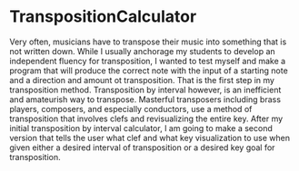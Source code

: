 # TranspositionCalculator

Very often, musicians have to transpose their music into something that is not written down.  While I usually anchorage my students to develop an independent fluency for transposition, I wanted to test myself and make a program that will produce the correct note with the input of a starting note and a direction and amount ot transposition.  That is the first step in my transposition method.  Transposition by interval however, is an inefficient and amateurish way to transpose.  Masterful transposers including brass players, composers, and especially conductors, use a method of transposition that involves clefs and revisualizing the entire key.  After my initial transposition by interval calculator, I am going to make a second version that tells the user what clef and what key visualization to use when given either a desired interval of transposition or a desired key goal for transposition.  
